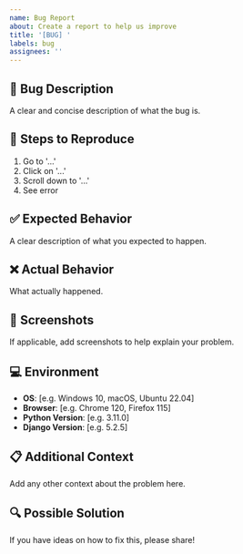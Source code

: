 ```yaml
---
name: Bug Report
about: Create a report to help us improve
title: '[BUG] '
labels: bug
assignees: ''
---
```


## 🐛 Bug Description
A clear and concise description of what the bug is.

## 📝 Steps to Reproduce
1. Go to '...'
2. Click on '...'
3. Scroll down to '...'
4. See error

## ✅ Expected Behavior
A clear description of what you expected to happen.

## ❌ Actual Behavior
What actually happened.

## 📸 Screenshots
If applicable, add screenshots to help explain your problem.

## 💻 Environment
- **OS**: [e.g. Windows 10, macOS, Ubuntu 22.04]
- **Browser**: [e.g. Chrome 120, Firefox 115]
- **Python Version**: [e.g. 3.11.0]
- **Django Version**: [e.g. 5.2.5]

## 📋 Additional Context
Add any other context about the problem here.

## 🔍 Possible Solution
If you have ideas on how to fix this, please share!
